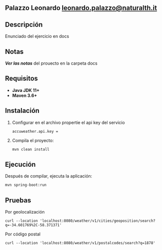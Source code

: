 ## Palazzo Leonardo leonardo.palazzo@naturalth.it

## Descripción

Enunciado del ejercicio en docs

## Notas

***Ver las notas*** del prouecto en la carpeta docs

## Requisitos

- **Java JDK 11+**
- **Maven 3.6+**

## Instalación

1. Configurar en el archivo propertie el api key del servicio

   ```
   accuweather.api.key =
   ```
3. Compila el proyecto:

   ```bash
   mvn clean install
   ```

## Ejecución

Después de compilar, ejecuta la aplicación:

```bash
mvn spring-boot:run
```

## Pruebas

Por geolocalización

`curl --location 'localhost:8080/weather/v1/cities/geoposition/search?q=-34.601769%2C-58.371371'`

Por código postal

`curl --location 'localhost:8080/weather/v1/postalcodes/search?q=1878'`

